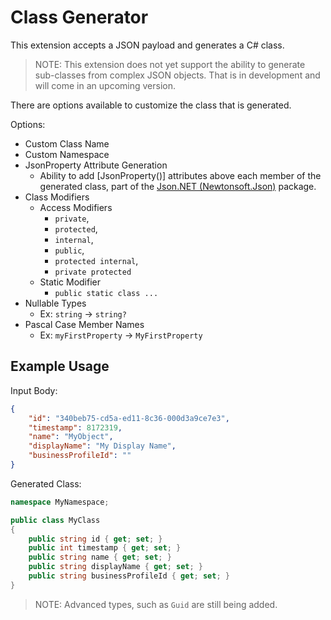 # Class Generator
This extension accepts a JSON payload and generates a C# class.

> NOTE: This extension does not yet support the ability to generate sub-classes from complex JSON objects. That is in development and will come in an upcoming version.

There are options available to customize the class that is generated.

Options:
- Custom Class Name
- Custom Namespace
- JsonProperty Attribute Generation
    - Ability to add \[JsonProperty()\] attributes above each member of the generated class, part of the [Json.NET (Newtonsoft.Json)](https://github.com/JamesNK/Newtonsoft.Json) package.
- Class Modifiers
    - Access Modifiers 
        - `private`,
        - `protected`,
        - `internal`,
        - `public`,
        - `protected internal`,
        - `private protected`
    - Static Modifier
        - `public static class ...`
- Nullable Types
    - Ex: `string` -> `string?`
- Pascal Case Member Names
    - Ex: `myFirstProperty` -> `MyFirstProperty`

## Example Usage

Input Body:
```json
{
    "id": "340beb75-cd5a-ed11-8c36-000d3a9ce7e3",
    "timestamp": 8172319,
    "name": "MyObject",
    "displayName": "My Display Name",
    "businessProfileId": ""
}
```

Generated Class:
```csharp
namespace MyNamespace;

public class MyClass
{
    public string id { get; set; }
    public int timestamp { get; set; }
    public string name { get; set; }
    public string displayName { get; set; }
    public string businessProfileId { get; set; }
}
```

> NOTE: Advanced types, such as `Guid` are still being added.